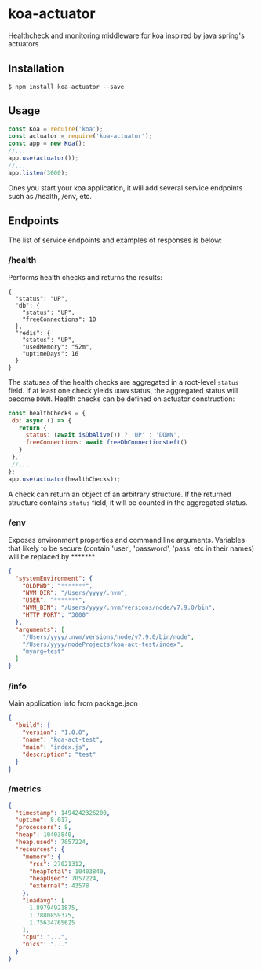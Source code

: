 # koa-actuator
Healthcheck and monitoring middleware for koa inspired by java spring's actuators

## Installation

```
$ npm install koa-actuator --save
```

## Usage

```js
const Koa = require('koa');
const actuator = require('koa-actuator');
const app = new Koa();
//...
app.use(actuator());
//...
app.listen(3000);
```

Ones you start your koa application, it will add several service endpoints such as /health, /env, etc.

## Endpoints
The list of service endpoints and examples of responses is below:

### /health
Performs health checks and returns the results:
```
{
  "status": "UP",
  "db": {
    "status": "UP",
    "freeConnections": 10
  },
  "redis": {
    "status": "UP",
    "usedMemory": "52m",
    "uptimeDays": 16
  }
}
```
The statuses of the health checks are aggregated in a root-level `status` field. If at least one check yields `DOWN` status, the aggregated status will become `DOWN`. Health checks can be defined on actuator construction:
 ```js
const healthChecks = {
  db: async () => {
    return {
      status: (await isDbAlive()) ? 'UP' : 'DOWN',
      freeConnections: await freeDbConnectionsLeft()
    }
  },
  //...
};
app.use(actuator(healthChecks));
```
A check can return an object of an arbitrary structure. If the returned structure contains `status` field, it will be counted in the aggregated status.

### /env
Exposes environment properties and command line arguments. Variables that likely to be secure (contain 'user', 'password', 'pass' etc in their names) will be replaced by *******
```json
{
  "systemEnvironment": {
    "OLDPWD": "*******",
    "NVM_DIR": "/Users/yyyy/.nvm",
    "USER": "*******",
    "NVM_BIN": "/Users/yyyy/.nvm/versions/node/v7.9.0/bin",
    "HTTP_PORT": "3000"
  },
  "arguments": [
    "/Users/yyyy/.nvm/versions/node/v7.9.0/bin/node",
    "/Users/yyyy/nodeProjects/koa-act-test/index",
    "myarg=test"
  ]
}
```

### /info
Main application info from package.json
```json
{
  "build": {
    "version": "1.0.0",
    "name": "koa-act-test",
    "main": "index.js",
    "description": "test"
  }
}
```

### /metrics
```json
{
  "timestamp": 1494242326200,
  "uptime": 8.017,
  "processors": 8,
  "heap": 10403840,
  "heap.used": 7057224,
  "resources": {
    "memory": {
      "rss": 27021312,
      "heapTotal": 10403840,
      "heapUsed": 7057224,
      "external": 43578
    },
    "loadavg": [
      1.89794921875,
      1.7880859375,
      1.75634765625
    ],
    "cpu": "...",
    "nics": "..."
  }
}
```
